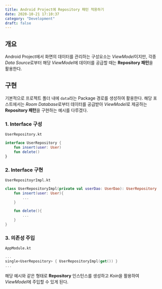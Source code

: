 ```yaml
---
title: Android Project에 Repository 패턴 적용하기
date: 2020-10-21 17:10:37
category: "Development"
draft: false
---
```


## 개요

Android Project에서 화면의 데이터를 관리하는 구성요소는 *ViewModel*이지만, 각종 *Data Source*로부터 해당 *ViewModel*에 데이터를 공급할 때는 **Repository 패턴**을 활용한다.

## 구현

기본적으로 프로젝트 폴더 내에 `data`라는 Package 경로를 생성하여 활용한다. 해당 포스트에서는 *Room Database*로부터 데이터를 공급받아 *ViewModel*로 제공하는 **Repository 패턴**을 구현하는 예시를 다루겠다.

### 1. Interface 구성

`UserRepository.kt`

```kotlin
interface UserRepository {
    fun insert(user: User)
    fun delete()
}
```

### 2. Interface 구현

`UserRepositoyrImpl.kt`

```kotlin
class UserRepositoryImpl(private val userDao: UserDao): UserRepository {
    fun insert(user: User){
        ...
    }

    fun delete(){
        ...
    }
}
```

### 3. 의존성 주입

`AppModule.kt`

```kotlin
...
single<UserRepository> { UserRepositoryImpl(get()) }
...
```

해당 예시와 같은 형태로 **Repository** 인스턴스를 생성하고 *Koin*을 활용하여 *ViewModel*에 주입할 수 있게 된다.
